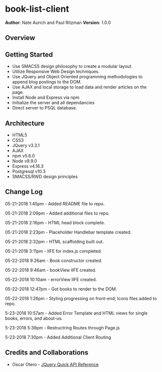 # book-list-client

**Author**: Nate Aurich and Paul Ritzman
**Version**: 1.0.0

## Overview


## Getting Started
* Use SMACSS design philosophy to create a modular layout.
* Utilize Responsive Web Design techniques.
* Use JQuery and Object Oriented programming methodologies to append blog postings to the DOM.
* Use AJAX and local storage to load data and render articles on the page.
* Install Node and Express via npm
* Initialize the server and all dependancies
* Direct server to PSQL database.

## Architecture
* HTML5
* CSS3
* JQuery v3.3.1
* AJAX
* npm v5.6.0
* Node v9.9.0
* Express v4.16.3
* Postgresql v10.3
* SMACSS/RWD design principles

## Change Log
05-21-2018 1:45pm - Added README file to repo.

05-21-2018 2:09pm - Added additional files to repo.

05-21-2018 2:16pm - HTML head block complete.

05-21-2018 2:23pm - Placeholder Handlebar template created.

05-21-2018 2:32pm - HTML scaffolding built out.

05-21-2018 3:11pm - IIFE for index.js completed.

05-22-2018 9:26am - Book constructor created.

05-22-2018 9:46am - bookView IIFE created.

05-22-2018 10:10am - errorView IIFE created.

05-22-2018 12:47pm - Got books to render to the DOM.

05-22-2018 1:26pm - Styling progressing on front-end; Icons files added to repo.

5-23-2018 10:57am - Added Error Template and HTML views for single books, errors, and about-us.

5-23-2018 5:39pm - Restructring Routes through Page.js

5-23-2018 7:30pm - Added Additional Client Routing

## Credits and Collaborations

* Oscar Otero - [JQuery Quick API Reference](https://oscarotero.com/jquery/)
